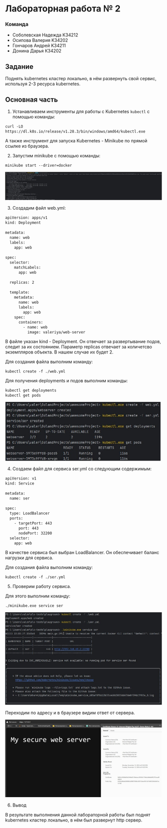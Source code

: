 # Лабораторная работа № 2
### Команда
- Соболевская Надежда K34212
- Осипова Валерия K34202
- Гончаров Андрей K34211
- Донина Дарья К34202

## Задание

Поднять kubernetes кластер локально, в нём развернуть свой сервис, используя 2-3 ресурса kubernetes.

## Основная часть

1. Устанавливаем инструменты для работы с Kubernetes `kubectl` с помощью команды:
```
curl -LO https://dl.k8s.io/release/v1.28.3/bin/windows/amd64/kubectl.exe
```

А также инструмент для запуска Kubernetes - Minikube по прямой ссылке из браузера.

2. Запустим minikube с помощью команды:

```
minikube start --driver=docker
```
<img src="./img/img_1.jpg"/>

3. Создадим файл web.yml:

```
apiVersion: apps/v1
kind: Deployment

metadata:
  name: web
  labels:
    app: web

spec:
  selector:
    matchLabels:
      app: web

  replicas: 2

  template:
    metadata:
      name: web
      labels:
        app: web
    spec:
      containers:
        - name: web
          image: valeriya/web-server

```
В файле указан kind - Deployment. Он отвечает за развертывание подов, следит за их состоянием. Параметр replicas отвечает за количетсво экземпляров объекта. В нашем случае их будет 2.

Для создания файла выполним команду:

```
kubectl create -f ./web.yml
```

Для получения deployments и подов выполним команды:
```
kubectl get deployments 
kubectl get pods
```
<img src="./img/img_3.jpg" width='500px'/>

4. Создаем файл для сервиса ser.yml со следующим содержимым:

```
apiVersion: v1
kind: Service

metadata:
  name: ser

spec:
  type: LoadBalancer
  ports:
    - targetPort: 443
      port: 443
      nodePort: 32200
  selector:
    app: web
```

В качестве сервиса был выбран LoadBalancer. Он обеспечивает баланс нагрузки для сервиса.

Для создания файла выполним команду:

```
kubectl create -f ./ser.yml
```

5. Проверим работу сервиса.

Для этого выполним команду:

```
./minikube.exe service ser
```
<img src="./img/img_2.jpg" width='700px'/>

Переходим по адресу и в браузере видим ответ от сервера.

<img src="./img/pic5.jpg" width='700px'/>

6. Вывод

В результате выполнения данной лабораторной работы был поднят kubernetes кластер локально, в нём был развернут http сервер.

